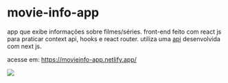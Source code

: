 # movie-info-app
app que exibe informações sobre filmes/séries. front-end feito com react js para praticar context api, hooks e react router.
utiliza uma <a href="https://github.com/herbertizidro/movie-info-api">api</a> desenvolvida com next js.

acesse em: https://movieinfo-app.netlify.app/

<img src="https://raw.githubusercontent.com/herbertizidro/movie-info-app/develop/movie-info-min.png">



